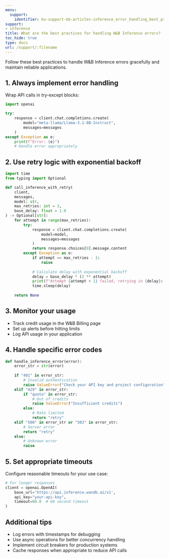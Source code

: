 ```yaml
---
menu:
  support:
    identifier: ko-support-kb-articles-inference_error_handling_best_practices
support:
- inference
title: What are the best practices for handling W&B Inference errors?
toc_hide: true
type: docs
url: /support/:filename
---
```


Follow these best practices to handle W&B Inference errors gracefully and maintain reliable applications.

## 1. Always implement error handling

Wrap API calls in try-except blocks:

```python
import openai

try:
    response = client.chat.completions.create(
        model="meta-llama/Llama-3.1-8B-Instruct",
        messages=messages
    )
except Exception as e:
    print(f"Error: {e}")
    # Handle error appropriately
```

## 2. Use retry logic with exponential backoff

```python
import time
from typing import Optional

def call_inference_with_retry(
    client, 
    messages, 
    model: str,
    max_retries: int = 3,
    base_delay: float = 1.0
) -> Optional[str]:
    for attempt in range(max_retries):
        try:
            response = client.chat.completions.create(
                model=model,
                messages=messages
            )
            return response.choices[0].message.content
        except Exception as e:
            if attempt == max_retries - 1:
                raise
            
            # Calculate delay with exponential backoff
            delay = base_delay * (2 ** attempt)
            print(f"Attempt {attempt + 1} failed, retrying in {delay}s...")
            time.sleep(delay)
    
    return None
```

## 3. Monitor your usage

- Track credit usage in the W&B Billing page
- Set up alerts before hitting limits
- Log API usage in your application

## 4. Handle specific error codes

```python
def handle_inference_error(error):
    error_str = str(error)
    
    if "401" in error_str:
        # Invalid authentication
        raise ValueError("Check your API key and project configuration")
    elif "429" in error_str:
        if "quota" in error_str:
            # Out of credits
            raise ValueError("Insufficient credits")
        else:
            # Rate limited
            return "retry"
    elif "500" in error_str or "503" in error_str:
        # Server error
        return "retry"
    else:
        # Unknown error
        raise
```

## 5. Set appropriate timeouts

Configure reasonable timeouts for your use case:

```python
# For longer responses
client = openai.OpenAI(
    base_url='https://api.inference.wandb.ai/v1',
    api_key="your-api-key",
    timeout=60.0  # 60 second timeout
)
```

## Additional tips

- Log errors with timestamps for debugging
- Use async operations for better concurrency handling
- Implement circuit breakers for production systems
- Cache responses when appropriate to reduce API calls